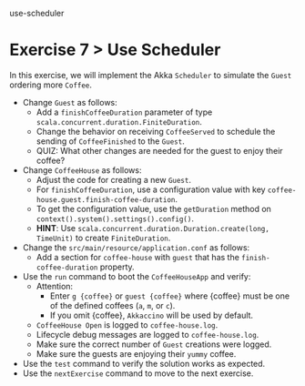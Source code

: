 use-scheduler

# Exercise 7 > Use Scheduler

In this exercise, we will implement the Akka `Scheduler` to simulate the `Guest` ordering more `Coffee`.

- Change `Guest` as follows:
    - Add a `finishCoffeeDuration` parameter of type `scala.concurrent.duration.FiniteDuration`.
    - Change the behavior on receiving `CoffeeServed` to schedule the sending of `CoffeeFinished` to the `Guest`.
    - QUIZ: What other changes are needed for the guest to enjoy their coffee?
- Change `CoffeeHouse` as follows:
    - Adjust the code for creating a new `Guest`.
    - For `finishCoffeeDuration`, use a configuration value with key `coffee-house.guest.finish-coffee-duration`.
    - To get the configuration value, use the `getDuration` method on `context().system().settings().config()`.
    - **HINT**: Use `scala.concurrent.duration.Duration.create(long, TimeUnit)` to create `FiniteDuration`.
- Change the `src/main/resource/application.conf` as follows:
    - Add a section for `coffee-house` with `guest` that has the `finish-coffee-duration` property. 
- Use the `run` command to boot the `CoffeeHouseApp` and verify:
    - Attention:
        - Enter `g {coffee}` or `guest {coffee}` where {coffee} must be one of the defined coffees (`a`, `m`, or `c`).
        - If you omit {coffee}, `Akkaccino` will be used by default.
    - `CoffeeHouse Open` is logged to `coffee-house.log`.
    - Lifecycle debug messages are logged to `coffee-house.log`.
    - Make sure the correct number of `Guest` creations were logged.
    - Make sure the guests are enjoying their `yummy` coffee.
- Use the `test` command to verify the solution works as expected.
- Use the `nextExercise` command to move to the next exercise.
